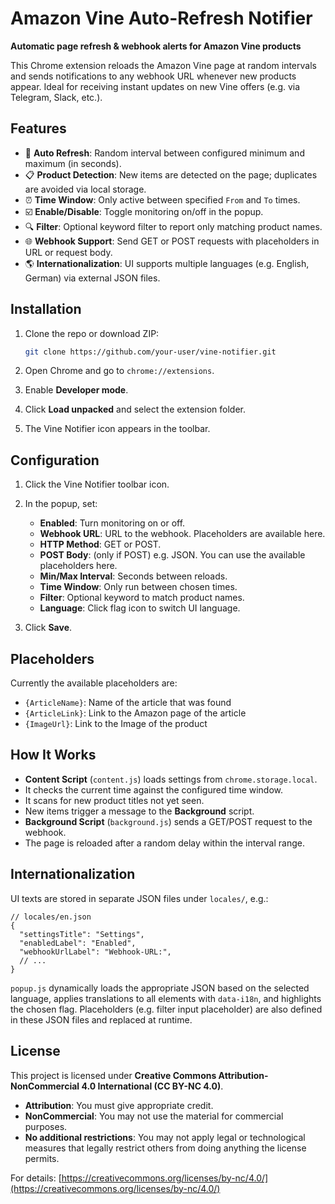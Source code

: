 # Amazon Vine Auto-Refresh Notifier

**Automatic page refresh & webhook alerts for Amazon Vine products**

This Chrome extension reloads the Amazon Vine page at random intervals and sends notifications to any webhook URL whenever new products appear. Ideal for receiving instant updates on new Vine offers (e.g. via Telegram, Slack, etc.).


## Features

* 🔄 **Auto Refresh**: Random interval between configured minimum and maximum (in seconds).
* 📋 **Product Detection**: New items are detected on the page; duplicates are avoided via local storage.
* ⏰ **Time Window**: Only active between specified `From` and `To` times.
* ☑️ **Enable/Disable**: Toggle monitoring on/off in the popup.
* 🔍 **Filter**: Optional keyword filter to report only matching product names.
* 🌐 **Webhook Support**: Send GET or POST requests with placeholders in URL or request body.
* 🌎 **Internationalization**: UI supports multiple languages (e.g. English, German) via external JSON files.



## Installation

1. Clone the repo or download ZIP:

   ```bash
   git clone https://github.com/your-user/vine-notifier.git
   ```
2. Open Chrome and go to `chrome://extensions`.
3. Enable **Developer mode**.
4. Click **Load unpacked** and select the extension folder.
5. The Vine Notifier icon appears in the toolbar.



## Configuration

1. Click the Vine Notifier toolbar icon.
2. In the popup, set:

   * **Enabled**: Turn monitoring on or off.
   * **Webhook URL**: URL to the webhook. Placeholders are available here.
   * **HTTP Method**: GET or POST.
   * **POST Body**: (only if POST) e.g. JSON. You can use the available placeholders here.
   * **Min/Max Interval**: Seconds between reloads.
   * **Time Window**: Only run between chosen times.
   * **Filter**: Optional keyword to match product names.
   * **Language**: Click flag icon to switch UI language.
3. Click **Save**.


## Placeholders

Currently the available placeholders are:
* `{ArticleName}`: Name of the article that was found
* `{ArticleLink}`: Link to the Amazon page of the article
* `{ImageUrl}`: Link to the Image of the product


## How It Works

* **Content Script** (`content.js`) loads settings from `chrome.storage.local`.
* It checks the current time against the configured time window.
* It scans for new product titles not yet seen.
* New items trigger a message to the **Background** script.
* **Background Script** (`background.js`) sends a GET/POST request to the webhook.
* The page is reloaded after a random delay within the interval range.



## Internationalization

UI texts are stored in separate JSON files under `locales/`, e.g.:

```jsonc
// locales/en.json
{
  "settingsTitle": "Settings",
  "enabledLabel": "Enabled",
  "webhookUrlLabel": "Webhook-URL:",
  // ...
}
```

`popup.js` dynamically loads the appropriate JSON based on the selected language, applies translations to all elements with `data-i18n`, and highlights the chosen flag. Placeholders (e.g. filter input placeholder) are also defined in these JSON files and replaced at runtime.



## License

This project is licensed under **Creative Commons Attribution-NonCommercial 4.0 International (CC BY-NC 4.0)**.

* **Attribution**: You must give appropriate credit.
* **NonCommercial**: You may not use the material for commercial purposes.
* **No additional restrictions**: You may not apply legal or technological measures that legally restrict others from doing anything the license permits.

For details: [https://creativecommons.org/licenses/by-nc/4.0/](https://creativecommons.org/licenses/by-nc/4.0/)
